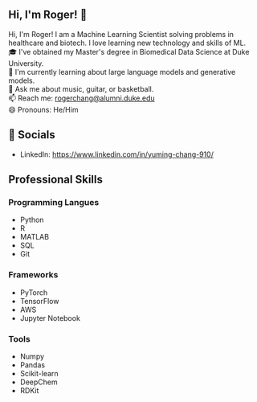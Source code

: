 ## Hi, I'm Roger! 👋
Hi, I'm Roger! I am a Machine Learning Scientist solving problems in healthcare and biotech. I love learning new technology and skills of ML.<br>
🎓 I've obtained my Master's degree in Biomedical Data Science at Duke University.<br>
🌱 I'm currently learning about large language models and generative models.<br>
💬 Ask me about music, guitar, or basketball.<br>
📫 Reach me: rogerchang@alumni.duke.edu<br>
😄 Pronouns: He/Him

## 🔗 Socials
- LinkedIn: https://www.linkedin.com/in/yuming-chang-910/

## Professional Skills
### Programming Langues
- Python
- R
- MATLAB
- SQL
- Git

### Frameworks
- PyTorch
- TensorFlow
- AWS
- Jupyter Notebook

### Tools
- Numpy
- Pandas
- Scikit-learn
- DeepChem
- RDKit

<!--## 💡 Projects
- [Team of Pokemon](https://ms314006.github.io/team-of-pokemon/dist/)
- [Hangman](https://ms314006.github.io/hangman/dist/)
- [90 secconds game - A yellow duck](https://ms314006.github.io/90_secGame-with-React/dist/)
- [Free cell](https://ms314006.github.io/FreeCell-With-React/dist/index.html)
- [Music player](https://ms314006.github.io/MP3_Player-With-React/dist/) -->
